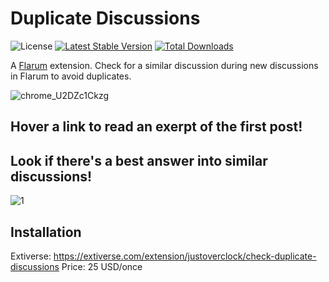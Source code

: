# Duplicate Discussions

![License](https://img.shields.io/badge/license-MIT-blue.svg) [![Latest Stable Version](https://img.shields.io/packagist/v/justoverclock/check-duplicate-discussions.svg)](https://packagist.org/packages/justoverclock/check-duplicate-discussions) [![Total Downloads](https://img.shields.io/packagist/dt/justoverclock/check-duplicate-discussions.svg)](https://packagist.org/packages/justoverclock/check-duplicate-discussions)

A [Flarum](http://flarum.org) extension. Check for a similar discussion during new discussions in Flarum to avoid duplicates.

![chrome_U2DZc1Ckzg](https://user-images.githubusercontent.com/79002016/167251934-e27e7cff-7ccd-4227-b491-1943f48b2290.gif)

## Hover a link to read an exerpt of the first post!

## Look if there's a best answer into similar discussions!

![1](https://user-images.githubusercontent.com/79002016/167259839-126c3c26-24e8-4fe6-9b41-cf837c08ea9e.jpg)


## Installation

Extiverse: https://extiverse.com/extension/justoverclock/check-duplicate-discussions
Price: 25 USD/once

